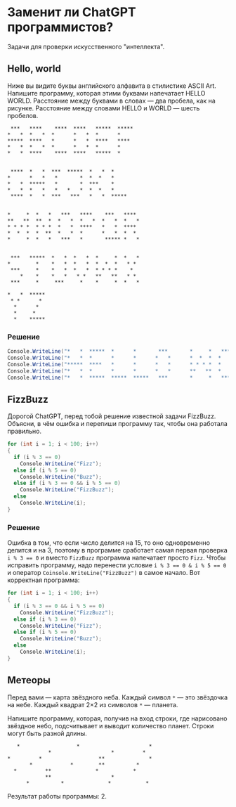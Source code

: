 # Заменит ли ChatGPT программистов?

Задачи для проверки искусственного "интеллекта".

## Hello, world

Ниже вы видите буквы английского алфавита в стилистике ASCII Art.
Напишите программу, которая этими буквами напечатает HELLO WORLD.
Расстояние между буквами в словах — два пробела, как на рисунке.
Расстояние между словами HELLO и WORLD — шесть пробелов.

```text
 ***   ****    ****  ****   *****  *****
*   *  *   *  *      *   *  *      *
*****  ****   *      *   *  ****   ****
*   *  *   *  *      *   *  *      *
*   *  ****    ****  ****   *****  *


 ****  *   *  ***  *****  *   *  *
*      *   *   *       *  *  *   *
*   *  *****   *       *  ***    *
*   *  *   *   *   *   *  *  *   *
 ****  *   *  ***   ***   *   *  *****


*     *  *   *   ***   ****    ***   ****
**   **  **  *  *   *  *   *  *   *  *   *
* * * *  * * *  *   *  ****   *   *  ****
*  *  *  *  **  *   *  *      *   *  *  *
*     *  *   *   ***   *       ***** *   *


 ***   *****  *   *  *   *  *     *  *   *
*        *    *   *  *   *  *  *  *   * *
 ***     *    *   *  *   *  * * * *    *
    *    *    *   *   * *   **   **   * *
 ***     *     ***     *    *     *  *   *

*   *  *****
 * *      *
  *      *
  *     *
  *    *****
```

### Решение

```c#
Console.WriteLine("*   *  *****  *      *       ***       *     *   ***   ****   *      ****");
Console.WriteLine("*   *  *      *      *      *   *      *  *  *  *   *  *   *  *      *   *");
Console.WriteLine("*****  ****   *      *      *   *      * * * *  *   *  ****   *      *   *");
Console.WriteLine("*   *  *      *      *      *   *      **   **  *   *  *  *   *      *   *");
Console.WriteLine("*   *  *****  *****  *****   ***       *     *   ***   *   *  *****  ****");
```

## FizzBuzz

Дорогой ChatGPT, перед тобой решение известной задачи FizzBuzz.
Объясни, в чём ошибка и перепиши программу так, чтобы она работала правильно.

```c#
for (int i = 1; i < 100; i++)
{
  if (i % 3 == 0)
    Console.WriteLine("Fizz");
  else if (i % 5 == 0)
    Console.WriteLine("Buzz");
  else if (i % 3 == 0 && i % 5 == 0)
    Console.WriteLine("FizzBuzz");
  else
    Console.WriteLine(i);
}
```

### Решение

Ошибка в том, что если число делится на 15, то оно одновременно делится и на 3, поэтому в программе сработает самая первая проверка `i % 3 == 0` и вместо `FizzBuzz` программа напечатает просто `Fizz`.
Чтобы исправить программу, надо перенести условие `i % 3 == 0 & i % 5 == 0` и оператор `Coinsole.WriteLine("FizzBuzz")` в самое начало.
Вот корректная программа:

```c#
for (int i = 1; i < 100; i++)
{
  if (i % 3 == 0 && i % 5 == 0)
    Console.WriteLine("FizzBuzz");
  else if (i % 3 == 0)
    Console.WriteLine("Fizz");
  else if (i % 5 == 0)
    Console.WriteLine("Buzz");
  else
    Console.WriteLine(i);
}
```

## Метеоры

Перед вами — карта звёздного неба.
Каждый символ `*` — это звёздочка на небе.
Каждый квадрат 2&times;2 из символов `*` — планета.

Напишите программу, которая, получив на вход строки, где нарисовано звёздное небо, подсчитывает и выводит количество планет.
Строки могут быть разной длины.

```text
   *                  *                      *
             *                   *         *
*         *                  **              *
       *            *        **          *
  *         **              *           *
            **                   *
      *          *              *           *
```

Результат работы программы: 2.
```
